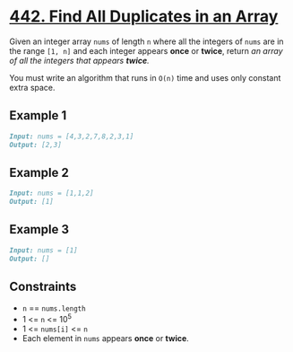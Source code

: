 # [442. Find All Duplicates in an Array](https://leetcode.com/problems/find-all-duplicates-in-an-array/)

Given an integer array `nums` of length `n` where all the integers of `nums` are in the range `[1, n]` and each integer appears __once__ or __twice__, return _an array of all the integers that appears __twice__._

You must write an algorithm that runs in `O(n)` time and uses only constant extra space.

## Example 1

```md
Input: nums = [4,3,2,7,8,2,3,1]
Output: [2,3]
```

## Example 2

```md
Input: nums = [1,1,2]
Output: [1]
```

## Example 3

```md
Input: nums = [1]
Output: []
```

## Constraints

- `n` == `nums.length`
- 1 <= `n` <= 10<sup>5</sup>
- 1 <= `nums[i]` <= `n`
- Each element in `nums` appears __once__ or __twice__.

